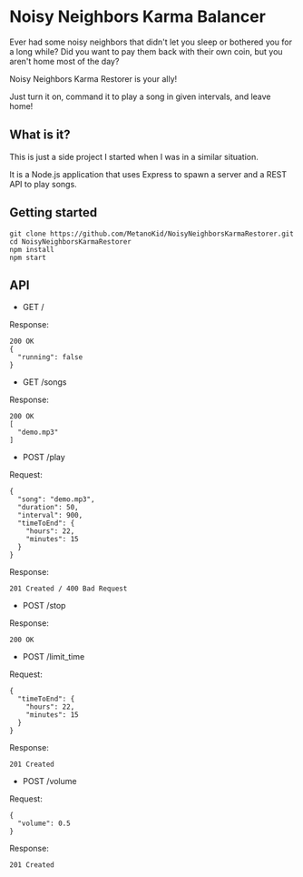 # Noisy Neighbors Karma Balancer

Ever had some noisy neighbors that didn't let you sleep or bothered you for a long while? Did you want to pay them back with their own coin, but you aren't home most of the day?

Noisy Neighbors Karma Restorer is your ally!

Just turn it on, command it to play a song in given intervals, and leave home!

## What is it?

This is just a side project I started when I was in a similar situation.

It is a Node.js application that uses Express to spawn a server and a REST API to play songs.

## Getting started

    git clone https://github.com/MetanoKid/NoisyNeighborsKarmaRestorer.git
    cd NoisyNeighborsKarmaRestorer
    npm install
    npm start

## API

  * GET /

  Response:

    200 OK
    {
      "running": false
    }

  * GET /songs

  Response:

    200 OK
    [
      "demo.mp3"
    ]

  * POST /play

  Request:

    {
      "song": "demo.mp3",
      "duration": 50,
      "interval": 900,
      "timeToEnd": {
        "hours": 22,
        "minutes": 15
      }
    }

  Response:

    201 Created / 400 Bad Request

  * POST /stop

  Response:

    200 OK

  * POST /limit_time

  Request:

    {
      "timeToEnd": {
        "hours": 22,
        "minutes": 15
      }
    }

  Response:

    201 Created

  * POST /volume

  Request:

    {
      "volume": 0.5
    }

  Response:

    201 Created